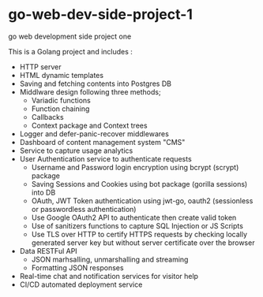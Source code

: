 # go-web-dev-side-project-1
go web development side project one

This is a Golang project and includes :

- HTTP server 
- HTML dynamic templates 
- Saving and fetching contents into Postgres DB
- Middlware design following three methods; 
  - Variadic functions
  - Function chaining
  - Callbacks
  - Context package and Context trees
- Logger and defer-panic-recover middlewares 
- Dashboard of content management system "CMS"
- Service to capture usage analytics
- User Authentication service to authenticate requests
  - Username and Password login encryption using bcrypt (scrypt) package
  - Saving Sessions and Cookies using bot package (gorilla sessions) into DB
  - OAuth, JWT Token authentication using jwt-go, oauth2 (sessionless or passwordless authentication)
  - Use Google OAuth2 API to authenticate then create valid token
  - Use of sanitizers functions to capture SQL Injection or JS Scripts 
  - Use TLS over HTTP to certify HTTPS requests by checking locally generated server key but without server certificate over the browser
- Data RESTFul API 
  - JSON marhsalling, unmarshalling and streaming
  - Formatting JSON responses
- Real-time chat and notification services for visitor help 
- CI/CD automated deployment service
